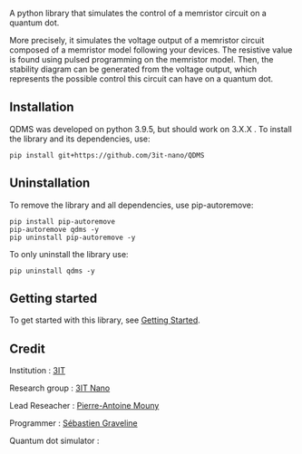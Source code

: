 A python library that simulates the control of a memristor circuit on a quantum dot.

More precisely, it simulates the voltage output of a memristor circuit composed of a memristor model following your devices. The resistive value is found using pulsed programming on the memristor model. Then, the stability diagram can be generated from the voltage output, which represents the possible control this circuit can have on a quantum dot.

## Installation

QDMS was developed on python 3.9.5, but should work on 3.X.X . To install the library and its dependencies, use:

```
pip install git+https://github.com/3it-nano/QDMS
```

## Uninstallation

To remove the library and all dependencies, use pip-autoremove:
```
pip install pip-autoremove
pip-autoremove qdms -y
pip uninstall pip-autoremove -y
```

To only uninstall the library use:
```
pip uninstall qdms -y
```


## Getting started

To get started with this library, see [Getting Started](https://github.com/Talgarr/TestOfficial/wiki/Getting-started).

## Credit

Institution : [3IT](https://www.usherbrooke.ca/3it/en/)

Research group : [3IT Nano](https://github.com/3it-nano)

Lead Reseacher : [Pierre-Antoine Mouny](https://github.com/PAMouny)

Programmer : [Sébastien Graveline](https://github.com/Talgarr)

Quantum dot simulator : []()
